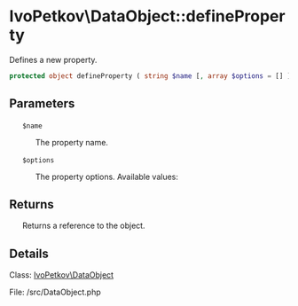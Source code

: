 # IvoPetkov\DataObject::defineProperty

Defines a new property.

```php
protected object defineProperty ( string $name [, array $options = [] ] )
```

## Parameters

&nbsp;&nbsp;&nbsp;&nbsp;&nbsp;&nbsp;`$name`

&nbsp;&nbsp;&nbsp;&nbsp;&nbsp;&nbsp;&nbsp;&nbsp;&nbsp;&nbsp;&nbsp;&nbsp;The property name.

&nbsp;&nbsp;&nbsp;&nbsp;&nbsp;&nbsp;`$options`

&nbsp;&nbsp;&nbsp;&nbsp;&nbsp;&nbsp;&nbsp;&nbsp;&nbsp;&nbsp;&nbsp;&nbsp;The property options. Available values:

## Returns

&nbsp;&nbsp;&nbsp;&nbsp;&nbsp;&nbsp;Returns a reference to the object.

## Details

Class: [IvoPetkov\DataObject](ivopetkov.dataobject.class.md)

File: /src/DataObject.php

